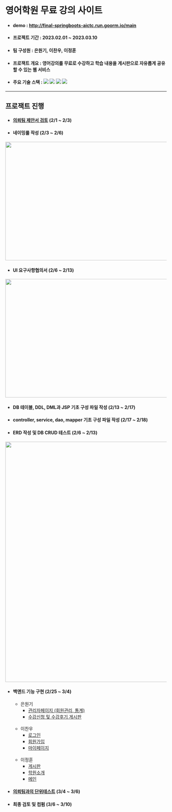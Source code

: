 # 영어학원 무료 강의 사이트

- #### demo : http://final-springboots-aictc.run.goorm.io/main


- #### 프로젝트 기간 : 2023.02.01 ~ 2023.03.10

- #### 팀 구성원 : 은원기, 이찬우, 이정훈

- #### 프로잭트 개요 : 영어강의를 무료로 수강하고 학습 내용을 게시판으로 자유롭게 공유할 수 있는 웹 서비스

 - #### 주요 기술 스택 : <img src="https://img.shields.io/badge/Spring-6DB33F?style=flat&logo=Spring&logoColor=white"/> <img src="https://img.shields.io/badge/MySQL-4479A1?style=flat&logo=MySQL&logoColor=white"/> <img src="https://img.shields.io/badge/JavaScript-F7DF1E?style=flat&logo=JavaScript&logoColor=white"/> <img src="https://img.shields.io/badge/Bootstrap-7952B3?style=flat&logo=Bootstrap&logoColor=white"/>
<hr>

## 프로잭트 진행
- #### [의뢰팀 제안서 검토](https://docs.google.com/viewer?url=https://github.com/keamy-eun/final_springboots/files/10948277/_.pdf?raw=True) (2/1 ~ 2/3)

- #### 네이밍룰 작성 (2/3  ~ 2/6)
<img src="https://user-images.githubusercontent.com/77378816/224479175-08383894-68e3-4f12-b10c-bb0a11a8f7cd.PNG"  width="700" height="370">

- #### UI 요구사항협의서 (2/6  ~ 2/13)
<img src="https://user-images.githubusercontent.com/77378816/224469840-f01ed9be-da4d-4fc0-98bf-93bbd06e91bf.JPG"  width="700" height="370">

- #### DB 테이블, DDL, DML과 JSP 기초 구성 파일 작성 (2/13 ~ 2/17)

- #### controller, service, dao, mapper 기초 구성 파일 작성 (2/17 ~ 2/18)

- #### ERD 작성 및 DB CRUD 테스트 (2/6  ~ 2/13)
<img src="https://user-images.githubusercontent.com/77378816/224478909-e98c9f64-4d66-4048-a768-ae6c1d4cc529.PNG"  width="1400" height="750">

- #### 백앤드 기능 구현 (2/25 ~ 3/4)

  * 은원기
    - [관리자페이지 (회원관리, 통계)](https://github.com/keamy-eun/final_springboots/blob/master/src/main/java/eunjunglee/final_springboots/controller/AdminController.java)
    - [수강신청 및 수강후기 게시판](https://github.com/keamy-eun/final_springboots/blob/master/src/main/java/eunjunglee/final_springboots/controller/LectureController.java)

  <br>

  * 이찬우
    - [로그인](../final_springboots/docs/htmls/main.html)
    - [회원가입](../final_springboots/docs/htmls/lecture_signup.html)
    - [마이페이지](../final_springboots/docs/htmls/mypage_Lecture.html)

  <br>

  * 이정훈
    - [게시판](../final_springboots/docs/htmls/main.html)
    - [학원소개](../final_springboots/docs/htmls/lecture_signup.html)
    - [메인](../final_springboots/docs/htmls/mypage_Lecture.html)


- #### [의뢰팀과의 단위테스트](https://docs.google.com/viewer?url=https://github.com/keamy-eun/final_springboots/files/10948288/_.xlsx.pdf?raw=True) (3/4  ~ 3/6)

- #### 최종 검토 및 컴펌 (3/6  ~ 3/10)

